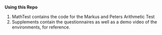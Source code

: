 **Using this Repo**

1. MathTest contains the code for the Markus and Peters Arithmetic Test
2. Supplements contain the questionnaires as well as a demo video of the environments, for reference.
